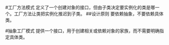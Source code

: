 #工厂方法模式
定义了一个创建对象的接口，但由子类决定要实例化的类是哪一个。工厂方法让类把实例化推迟到子类。
##设计原则
要依赖抽象，不要依赖具体类。

#抽象工厂模式
提供一个接口，用于创建相关或依赖对象的家族，而不需要明确指定具体类。


